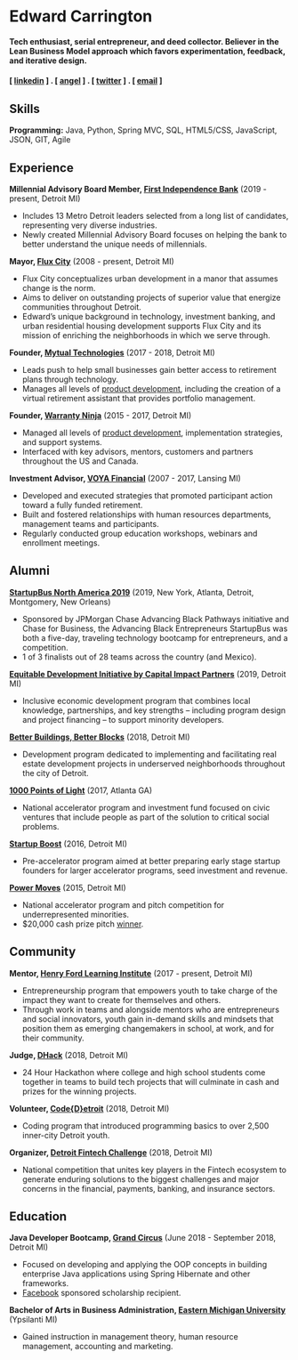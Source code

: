 Edward Carrington
======

#### Tech enthusiast, serial entrepreneur, and deed collector. Believer in the Lean Business Model approach which favors experimentation, feedback, and iterative design.
#### [ [linkedin](https://www.linkedin.com/in/edwardcarrington/) ] . [ [angel](https://angel.co/edwardcarrington) ] . [ [twitter](https://twitter.com/_EdwardEssex_) ] . [ [email](edward@flux.city) ]

Skills
------
**Programming:** Java, Python, Spring MVC, SQL, HTML5/CSS, JavaScript, JSON, GIT, Agile

Experience
----------
**Millennial Advisory Board Member, [First Independence Bank](https://www.firstindependence.com/)** (2019 - present, Detroit MI)

- Includes 13 Metro Detroit leaders selected from a long list of candidates, representing very diverse industries.
- Newly created Millennial Advisory Board focuses on helping the bank to better understand the unique needs of millennials.

**Mayor, [Flux City](https://www.flux.city/)** (2008 - present, Detroit MI)

- Flux City conceptualizes urban development in a manor that assumes change is the norm.
- Aims to deliver on outstanding projects of superior value that energize communities throughout Detroit.
- Edward’s unique background in technology, investment banking, and urban residential housing development supports Flux City and its mission of enriching the neighborhoods in which we serve through.

**Founder, [Mytual Technologies](https://www.mytual.io/)** (2017 - 2018, Detroit MI)

- Leads push to help small businesses gain better access to retirement plans through technology.
- Manages all levels of [product development](https://drive.google.com/drive/folders/1fGMHgZJYWjG0-H_g9CZ-xVF73OCv2jIO?usp=sharing), including the creation of a virtual retirement assistant that provides portfolio management.

**Founder, [Warranty Ninja](http://warranty.ninja/)** (2015 - 2017, Detroit MI)

- Managed all levels of [product development](https://drive.google.com/open?id=1f0YtYD7v7nrU-LCEKua0LVy1SZznAAEl), implementation strategies, and support systems.
- Interfaced with key advisors, mentors, customers and partners throughout the US and Canada.

**Investment Advisor, [VOYA Financial](https://www.voya.com/)** (2007 - 2017, Lansing MI)

- Developed and executed strategies that promoted participant action toward a fully funded retirement.
- Built and fostered relationships with human resources departments, management teams and participants.
- Regularly conducted group education workshops, webinars and enrollment meetings.

Alumni
------
**[StartupBus North America 2019](https://startupbus.com/)** (2019, New York, Atlanta, Detroit, Montgomery, New Orleans)

- Sponsored by JPMorgan Chase Advancing Black Pathways initiative and Chase for Business, the Advancing Black Entrepreneurs StartupBus was both a five-day, traveling technology bootcamp for entrepreneurs, and a competition.
- 1 of 3 finalists out of 28 teams across the country (and Mexico).

**[Equitable Development Initiative by Capital Impact Partners](https://www.capitalimpact.org/what/capacity-building/equitable-development-initiative/)** (2019, Detroit MI)

- Inclusive economic development program that combines local knowledge, partnerships, and key strengths – including program design and project financing – to support minority developers.

**[Better Buildings, Better Blocks](http://www.bcvdetroit.org/)** (2018, Detroit MI)

- Development program dedicated to implementing and facilitating real estate development projects in underserved neighborhoods throughout the city of Detroit.

**[1000 Points of Light](https://cvcx.org/cohort-9/)** (2017, Atlanta GA)

- National accelerator program and investment fund focused on civic ventures that include people as part of the solution to critical social problems.

**[Startup Boost](http://startupboost.org/)** (2016, Detroit MI)

- Pre-accelerator program aimed at better preparing early stage startup founders for larger accelerator programs, seed investment and revenue.

**[Power Moves](http://powermovesnola2.squarespace.com/)** (2015, Detroit MI)

- National accelerator program and pitch competition for underrepresented minorities.
- $20,000 cash prize pitch [winner](https://www.freep.com/story/money/business/michigan/2015/04/15/power-moves-pitch-competition/25808015/).

Community
---------
**Mentor, [Henry Ford Learning Institute](https://hfli.org/)** (2017 - present, Detroit MI) 

- Entrepreneurship program that empowers youth to take charge of the impact they want to create for themselves and others.
- Through work in teams and alongside mentors who are entrepreneurs and social innovators, youth gain in-demand skills and mindsets that position them as emerging changemakers in school, at work, and for their community.

**Judge, [DHack](http://www.dhack.org/)** (2018, Detroit MI)

- 24 Hour Hackathon where college and high school students come together in teams to build tech projects that will culminate in cash and prizes for the winning projects.

**Volunteer, [Code{D}etroit](http://www.crainsdetroit.com/article/20180524/news/661666/quicken-loans-grand-circus-to-teach-detroit-students-coding-skills)** (2018, Detroit MI)

- Coding program that introduced programming basics to over 2,500 inner-city Detroit youth.

**Organizer, [Detroit Fintech Challenge](http://www.detroitfintechchallenge.com/)** (2018, Detroit MI)

- National competition that unites key players in the Fintech ecosystem to generate enduring solutions to the biggest challenges and major concerns in the financial, payments, banking, and insurance sectors.

Education
---------
**Java Developer Bootcamp, [Grand Circus](https://www.grandcircus.co/)** (June 2018 - September 2018, Detroit MI)

- Focused on developing and applying the OOP concepts in building enterprise Java applications using Spring Hibernate and other frameworks.
- [Facebook](https://michronicleonline.com/2018/06/04/217327/) sponsored scholarship recipient.

**Bachelor of Arts in Business Administration, [Eastern Michigan University](https://www.emich.edu/cob/index.php)** (Ypsilanti MI)

- Gained instruction in management theory, human resource management, accounting and marketing.